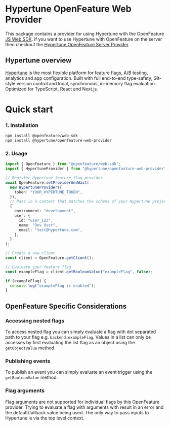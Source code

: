 # Hypertune OpenFeature Web Provider

This package contains a provider for using Hypertune with the OpenFeature [JS Web SDK](https://www.npmjs.com/package/@openfeature/web-sdk). If you want to use Hypertune with OpenFeature on the server then checkout the [Hypertune OpenFeature Server Provider](<https://www.npmjs.com/package/@hypertune/openfeature-server-provider)>).

## Hypertune overview

[Hypertune](https://www.hypertune.com/) is the most flexible platform for feature flags, A/B testing, analytics and app configuration. Built with full end-to-end type-safety, Git-style version control and local, synchronous, in-memory flag evaluation. Optimized for TypeScript, React and Next.js.

# Quick start

### 1. Installation

```sh
npm install @openfeature/web-sdk
npm install @hypertune/openfeature-web-provider
```

### 2. Usage

```ts
import { OpenFeature } from "@openfeature/web-sdk";
import { HypertuneProvider } from "@hypertune/openfeature-web-provider";

// Register Hypertune feature flag provider
await OpenFeature.setProviderAndWait(
  new HypertuneProvider({
    token: "YOUR_HYPERTUNE_TOKEN",
  }),
  // Pass in a context that matches the schema of your Hypertune project
  {
    environment: "development",
    user: {
      id: "user_123",
      name: "Dev User",
      email: "test@hypertune.com",
    },
  }
);

// Create a new client
const client = OpenFeature.getClient();

// Evaluate your feature flag
const exampleFlag = client.getBooleanValue("exampleFlag", false);

if (exampleFlag) {
  console.log("exampleFlag is enabled");
}
```

## OpenFeature Specific Considerations

### Accessing nested flags

To access nested flag you can simply evaluate a flag with dot separated path to your flag e.g. `backend.exampleFlag`. Values in a list can only be accesses by first evaluating the list flag as an object using the `getObjectValue` method.

### Publishing events

To publish an event you can simply evaluate an event trigger using the `getBooleanValue` method.

### Flag arguments

Flag arguments are not supported for individual flags by this OpenFeature provider. Trying to evaluate a flag with arguments with result in an error and the default/fallback value being used. The only way to pass inputs to Hypertune is via the top level context.
